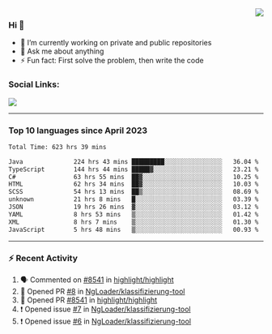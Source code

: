 <!--
<a href="https://wuffy.eu">
  <img align="right" src="https://github.com/ngloader/ngloader/blob/devcard/devcard.png" height="410" width="300" alt="NgLoader's Dev Card"/>
</a>
-->

<a href="https://wuffy.eu">
  <img align="right" src="https://github-readme-stats.vercel.app/api?username=ngloader&count_private=true&include_all_commits=true&show_icons=true&hide_rank=true&theme=dracula" />
</a>

### Hi 👋
- 🔭 I’m currently working on private and public repositories
- 💬 Ask me about anything
- ⚡ Fun fact: First solve the problem, then write the code

### Social Links:
<a href="https://discord.gg/jUtRU5Q">
  <img src="https://dcbadge.limes.pink/api/shield/128286216708685824?style=flat&theme=clean&compact=true" />
</a>

<!--
---

<div>
  <img src="https://github-readme-stats.vercel.app/api/wakatime?username=NgLoader&api_domain=wakapi.wuffy.dev&bg_color=282a36&title_color=ff6e96&icon_color=2F855A&text_color=ffffff&custom_title=Week%20Stats&layout=compact" />
</div>

---

<div>
  <img height="170" align="left" src="https://github-readme-stats.vercel.app/api?username=ngloader&count_private=true&include_all_commits=true&show_icons=true&theme=dracula" />
  <img src="https://github-readme-stats.vercel.app/api/top-langs/?username=ngloader&layout=compact&theme=dracula" />
</div>

---

<a href="https://github.com/ryo-ma/github-profile-trophy">
  <img width=800 src="https://github-profile-trophy.vercel.app/?username=ngloader&column=8&theme=dracula&no-frame=true"/>
</a>
-->

---

### Top 10 languages since April 2023

<!--START_SECTION:waka-->

```txt
Total Time: 623 hrs 39 mins

Java              224 hrs 43 mins █████████░░░░░░░░░░░░░░░░   36.04 %
TypeScript        144 hrs 44 mins █████▓░░░░░░░░░░░░░░░░░░░   23.21 %
C#                63 hrs 55 mins  ██▓░░░░░░░░░░░░░░░░░░░░░░   10.25 %
HTML              62 hrs 34 mins  ██▓░░░░░░░░░░░░░░░░░░░░░░   10.03 %
SCSS              54 hrs 13 mins  ██▒░░░░░░░░░░░░░░░░░░░░░░   08.69 %
unknown           21 hrs 8 mins   █░░░░░░░░░░░░░░░░░░░░░░░░   03.39 %
JSON              19 hrs 26 mins  ▓░░░░░░░░░░░░░░░░░░░░░░░░   03.12 %
YAML              8 hrs 53 mins   ▒░░░░░░░░░░░░░░░░░░░░░░░░   01.42 %
XML               8 hrs 7 mins    ▒░░░░░░░░░░░░░░░░░░░░░░░░   01.30 %
JavaScript        5 hrs 48 mins   ▒░░░░░░░░░░░░░░░░░░░░░░░░   00.93 %
```

<!--END_SECTION:waka-->

---

### :zap: Recent Activity
<!--START_SECTION:activity-->
1. 🗣 Commented on [#8541](https://github.com/highlight/highlight/pull/8541#issuecomment-2109030125) in [highlight/highlight](https://github.com/highlight/highlight)
2. 💪 Opened PR [#8](https://github.com/NgLoader/klassifizierung-tool/pull/8) in [NgLoader/klassifizierung-tool](https://github.com/NgLoader/klassifizierung-tool)
3. 💪 Opened PR [#8541](https://github.com/highlight/highlight/pull/8541) in [highlight/highlight](https://github.com/highlight/highlight)
4. ❗ Opened issue [#7](https://github.com/NgLoader/klassifizierung-tool/issues/7) in [NgLoader/klassifizierung-tool](https://github.com/NgLoader/klassifizierung-tool)
5. ❗ Opened issue [#6](https://github.com/NgLoader/klassifizierung-tool/issues/6) in [NgLoader/klassifizierung-tool](https://github.com/NgLoader/klassifizierung-tool)
<!--END_SECTION:activity-->
